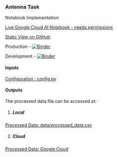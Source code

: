 ### Antenna Task   

Notebook Implementation:  

[Live Google Cloud AI Notebook - needs permissions](https://21fa851c65d79a51-dot-us-central1.notebooks.googleusercontent.com/lab?authuser=0)   

[Static View on GitHub](notebooks/20201214PS-mvp.ipynb)   


Production - 
[![Binder](https://mybinder.org/badge_logo.svg)](https://mybinder.org/v2/gh/saxenap/antenna-task/production)

Development - 
[![Binder](https://mybinder.org/badge_logo.svg)](https://mybinder.org/v2/gh/saxenap/antenna-task/development)

  
#### Inputs 

[Configuration : config.py](config.py) 
  
#### Outputs    

The processed data file can be accessed at:  

1. ##### Local 
  
[Processed Data: data/processed_data.csv](data/processed_data.csv) 


2. ##### Cloud   

[Processed Data: Google Cloud](https://storage.googleapis.com/antenna-task/processed_data.csv)


